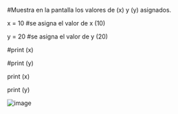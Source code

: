 #Muestra en la pantalla los valores de (x) y (y) asignados.

x = 10 
#se asigna el valor de x (10)

y = 20 
#se asigna el valor de y (20)

#print (x)

#print (y)

print (x)

print (y)

![image](https://github.com/user-attachments/assets/0a951c98-d9a3-40fc-b7a1-f954f7ac2dab)
